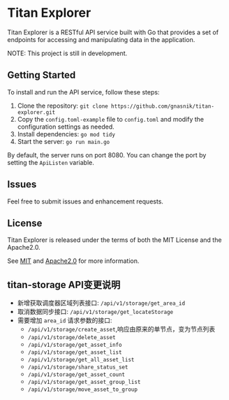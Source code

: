 # Titan Explorer
Titan Explorer is a RESTful API service built with Go that provides a set of endpoints for accessing and manipulating data in the application.

NOTE: This project is still in development.

## Getting Started
To install and run the API service, follow these steps:

1. Clone the repository: `git clone https://github.com/gnasnik/titan-explorer.git`
2. Copy the `config.toml-example` file to `config.toml` and modify the configuration settings as needed.
3. Install dependencies: `go mod tidy`
4. Start the server: `go run main.go`

By default, the server runs on port 8080. You can change the port by setting the `ApiListen` variable.


## Issues
Feel free to submit issues and enhancement requests.

## License
Titan Explorer is released under the terms of both the MIT License and the Apache2.0.

See [MIT](LICENSE-MIT) and [Apache2.0](LICENSE-APACHE) for more information.

## titan-storage API变更说明
+ 新增获取调度器区域列表接口: `/api/v1/storage/get_area_id`
+ 取消数据同步接口: `/api/v1/storage/get_locateStorage`
+ 需要增加 `area_id` 请求参数的接口:
  - `/api/v1/storage/create_asset`,响应由原来的单节点，变为节点列表
  - `/api/v1/storage/delete_asset`
  - `/api/v1/storage/get_asset_info`
  - `/api/v1/storage/get_asset_list`
  - `/api/v1/storage/get_all_asset_list`
  - `/api/v1/storage/share_status_set`
  - `/api/v1/storage/get_asset_count`
  - `/api/v1/storage/get_asset_group_list`
  - `/api/v1/storage/move_asset_to_group`
